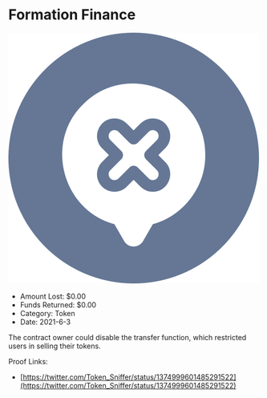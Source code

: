 # Formation Finance
![Formation Finance](/rektimages/Formation-Finance.png)
- Amount Lost: $0.00
- Funds Returned: $0.00
- Category: Token
- Date: 2021-6-3

The contract owner could disable the transfer function, which restricted users in selling their tokens.


Proof Links:
- [https://twitter.com/Token_Sniffer/status/1374999601485291522](https://twitter.com/Token_Sniffer/status/1374999601485291522)


